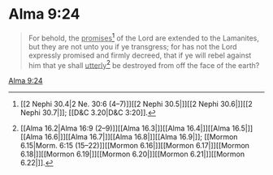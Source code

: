 # Alma 9:24

> For behold, the <u>promises</u>[^a] of the Lord are extended to the Lamanites, but they are not unto you if ye transgress; for has not the Lord expressly promised and firmly decreed, that if ye will rebel against him that ye shall <u>utterly</u>[^b] be destroyed from off the face of the earth?

[Alma 9:24](https://www.churchofjesuschrist.org/study/scriptures/bofm/alma/9?lang=eng&id=p24#p24)


[^a]: [[2 Nephi 30.4|2 Ne. 30:6 (4–7)]][[2 Nephi 30.5|]][[2 Nephi 30.6|]][[2 Nephi 30.7|]]; [[D&C 3.20|D&C 3:20]].  
[^b]: [[Alma 16.2|Alma 16:9 (2–9)]][[Alma 16.3|]][[Alma 16.4|]][[Alma 16.5|]][[Alma 16.6|]][[Alma 16.7|]][[Alma 16.8|]][[Alma 16.9|]]; [[Mormon 6.15|Morm. 6:15 (15–22)]][[Mormon 6.16|]][[Mormon 6.17|]][[Mormon 6.18|]][[Mormon 6.19|]][[Mormon 6.20|]][[Mormon 6.21|]][[Mormon 6.22|]].  
